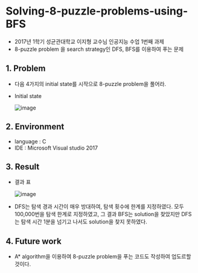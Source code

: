 # Solving-8-puzzle-problems-using-BFS
 - 2017년 1학기 성균관대학교 이지형 교수님 인공지능 수업 1번째 과제
 - 8-puzzle problem 을 search strategy인 DFS, BFS를 이용하여 푸는 문제

## 1. Problem
 - 다음 4가지의 initial state를 시작으로 8-puzzle problem을 풀어라.
 - Initial state
 
   ![image](https://user-images.githubusercontent.com/26705935/40484585-0efdf7c0-5f97-11e8-9265-80ac5a421b89.png)
   
## 2. Environment
 - language : C
 - IDE : Microsoft Visual studio 2017
 
## 3. Result
 - 결과 표
  
   ![image](https://user-images.githubusercontent.com/26705935/40484756-a6240dba-5f97-11e8-8e2f-801fa67896d9.png)
  
 - DFS는 탐색 경과 시간이 매우 방대하여, 탐색 횟수에 한계를 지정하였다. 모두 100,000번을 탐색 한계로 지정하였고, 그 결과 BFS는 solution을 찾았지만 DFS는 탐색 시간 1분을 넘기고 나서도 solution을 찾지 못하였다.
 
 ## 4. Future work
 - A* algorithm을 이용하여 8-puzzle problem을 푸는 코드도 작성하여 업도르할 것이다.
